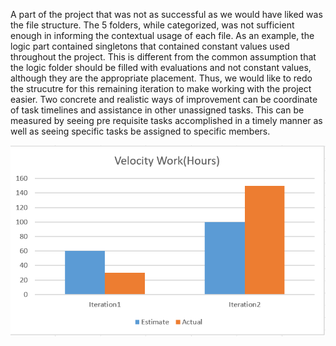 A part of the project that was not as successful as we would have liked was the file structure. The 5 folders, while categorized, was not sufficient enough in informing the contextual usage of each file. As an example, the logic part contained singletons that contained constant values used throughout the project. This is different from the common assumption that the logic folder should be filled with evaluations and not constant values, although they are the appropriate placement. Thus, we would like to redo the strucutre for this remaining iteration to make working with the project easier. Two concrete and realistic ways of improvement can be coordinate of task timelines and assistance in other unassigned tasks. This can be measured by seeing pre requisite tasks accomplished in a timely manner as well as seeing specific tasks be assigned to specific members. 

![Screenshot](velocity.png)
